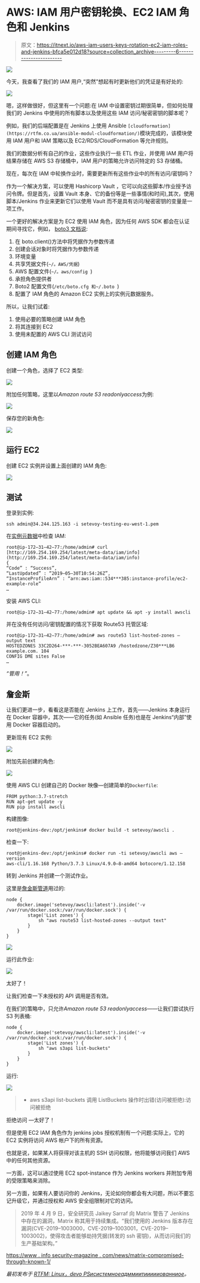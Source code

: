 # AWS: IAM 用户密钥轮换、EC2 IAM 角色和 Jenkins

> 原文：<https://itnext.io/aws-iam-users-keys-rotation-ec2-iam-roles-and-jenkins-bfca5e012d18?source=collection_archive---------6----------------------->

![](img/c8ea3ea01170b046e5dfef67fc5ff239.png)

今天，我查看了我们的 IAM 用户,“突然”想起有时更新他们的凭证是有好处的:

![](img/d1a01f19e4193f2b2844545eb53edecd.png)

嗯，这样做很好，但这里有一个问题:在 IAM 中设置密钥过期很简单，但如何处理我们的 Jenkins 中使用的所有脚本以及使用这些 IAM 访问/秘密密钥的脚本呢？

例如，我们的后端配置是在 Jenkins 上使用 Ansible `[cloudformation](https://rtfm.co.ua/ansible-modul-cloudformation/)`模块完成的，该模块使用 IAM 用户和 IAM 策略以及 EC2/RDS/CloudFormation 等允许规则。

我们的数据分析有自己的作业，这些作业执行一些 ETL 作业，并使用 IAM 用户将结果存储在 AWS S3 存储桶中，IAM 用户的策略允许访问特定的 S3 存储桶。

现在，每次在 IAM 中轮换作业时，需要更新所有这些作业中的所有访问/密钥吗？

作为一个解决方案，可以使用 Hashicorp Vault ，它可以向这些脚本/作业授予访问令牌。但是首先，设置 Vault 本身、它的备份等是一些事情(和时间),其次，使用脚本/Jenkins 作业来更新它们以使用 Vault 而不是具有访问/秘密密钥的变量是一项工作。

一个更好的解决方案是为 EC2 使用 IAM 角色，因为任何 AWS SDK 都会在认证期间寻找它，例如， [boto3 文档说](https://boto3.amazonaws.com/v1/documentation/api/latest/guide/configuration.html):

1.  在 boto.client()方法中将凭据作为参数传递
2.  创建会话对象时将凭据作为参数传递
3.  环境变量
4.  共享凭据文件(`~/。AWS/凭据`)
5.  AWS 配置文件(`~/。aws/config `)
6.  承担角色提供者
7.  Boto2 配置文件(`/etc/boto.cfg 和~/.boto `)
8.  配置了 IAM 角色的 Amazon EC2 实例上的实例元数据服务。

所以，让我们试着:

1.  使用必要的策略创建 IAM 角色
2.  将其连接到 EC2
3.  使用未配置的 AWS CLI 测试访问

## 创建 IAM 角色

创建一个角色，选择了 EC2 类型:

![](img/f30b437825ecdd021abdb6816407cf1b.png)

附加任何策略，这里以*Amazon route 53 readonlyaccess*为例:

![](img/6efdaebc1df5b6837230b823f2dbc028.png)

保存您的新角色:

![](img/f5bf502d1cf5e79e3203425b67598778.png)

## 运行 EC2

创建 EC2 实例并设置上面创建的 IAM 角色:

![](img/cb7742c41b7af9fd09ec440740e6828b.png)

## 测试

登录到实例:

```
ssh admin@34.244.125.163 -i setevoy-testing-eu-west-1.pem
```

在[实例元数据](https://docs.aws.amazon.com/en_us/AWSEC2/latest/UserGuide/ec2-instance-metadata.html)中检查 IAM:

```
root@ip-172–31–42–77:/home/admin# curl [http://169.254.169.254/latest/meta-data/iam/info](http://169.254.169.254/latest/meta-data/iam/info)
{
“Code” : “Success”,
“LastUpdated” : “2019–05–30T10:54:26Z”,
“InstanceProfileArn” : “arn:aws:iam::534***385:instance-profile/ec2-example-role”
…
```

安装 AWS CLI:

```
root@ip-172–31–42–77:/home/admin# apt update && apt -y install awscli
```

并在没有任何访问/密钥配置的情况下获取 Route53 托管区域:

```
root@ip-172–31–42–77:/home/admin# aws route53 list-hosted-zones — output text
HOSTEDZONES 33C2D264-***-***-3052BEA607A9 /hostedzone/Z30***LB6 example.com. 104
CONFIG DME sites False
…
```

*“管用！”*。

## 詹金斯

让我们更进一步，看看这是否能在 Jenkins 上工作，首先——Jenkins 本身运行在 Docker 容器中，其次——它的任务(如 Ansible 任务)也是在 Jenkins“内部”使用 Docker 容器启动的。

更新现有 EC2 实例:

![](img/a32fea5f91ea15495c05fcd40e150b0f.png)

附加先前创建的角色:

![](img/7962fb5408622b2e654dd4d2fbd6ea66.png)

使用 AWS CLI 创建自己的 Docker 映像—创建简单的`Dockerfile`:

```
FROM python:3.7-stretch
RUN apt-get update -y
RUN pip install awscli
```

构建图像:

```
root@jenkins-dev:/opt/jenkins# docker build -t setevoy/awscli .
```

检查一下:

```
root@jenkins-dev:/opt/jenkins# docker run -ti setevoy/awscli aws — version
aws-cli/1.16.168 Python/3.7.3 Linux/4.9.0–8-amd64 botocore/1.12.158
```

转到 Jenkins 并创建一个测试作业。

这里是[詹金斯管道](https://jenkins.io/doc/book/pipeline/docker/)用过的:

```
node {
    docker.image('setevoy/awscli:latest').inside('-v /var/run/docker.sock:/var/run/docker.sock') {
        stage('List zones') {
            sh "aws route53 list-hosted-zones --output text"
        }
    }
}
```

![](img/3f61fd7463b9cae0a2bde7c710805c77.png)

运行此作业:

![](img/0acc40a0d5f8f6077e53aa023df31f2c.png)

太好了！

让我们检查一下未授权的 API 调用是否有效。

在我们的策略中，只允许*Amazon route 53 readonlyaccess*——让我们尝试执行 S3 列表桶:

```
node {
    docker.image('setevoy/awscli:latest').inside('-v /var/run/docker.sock:/var/run/docker.sock') {
        stage('List zones') {
            sh "aws s3api list-buckets"
        }
    }
}
```

运行:

![](img/4135044a1cfd61a73af6ef19381127ab.png)

> + aws s3api list-buckets
> 调用 ListBuckets 操作时出错(访问被拒绝):访问被拒绝

拒绝访问 —太好了！

但是使用 EC2 IAM 角色作为 jenkins jobs 授权机制有一个问题:实际上，它的 EC2 实例将访问 AWS 帐户下的所有资源。

也就是说，如果某人将获得对该主机的 SSH 访问权限，他将能够访问我们 AWS 中的任何其他资源。

一方面，这可以通过使用 EC2 spot-instance 作为 Jenkins workers 并附加专用的受限策略来消除。

另一方面，如果有人要访问你的 Jenkins，无论如何你都会有大问题，所以不要忘记升级它，并通过授权和 AWS 安全组限制对它的访问。

> 2019 年 4 月 9 日，安全研究员 Jaikey Sarraf 向 Matrix 警告了 Jenkins 中存在的漏洞，Matrix 称其用于持续集成。“我们使用的 Jenkins 版本存在漏洞(CVE-2019–1003000，CVE-2019–1003001，CVE-2019–1003002)，使得攻击者能够劫持凭据(转发的 ssh 密钥)，从而访问我们的生产基础架构。”

[https://www . info security-magazine . com/news/matrix-compromised-through-known-1/](https://www.infosecurity-magazine.com/news/matrix-compromised-through-known-1/)

*最初发布于* [*RTFM: Linux，devo PSисистемноеадммиитиииииованниое*](https://rtfm.co.ua/en/aws-iam-users-keys-rotation-ec2-iam-roles-and-jenkins/)*。*